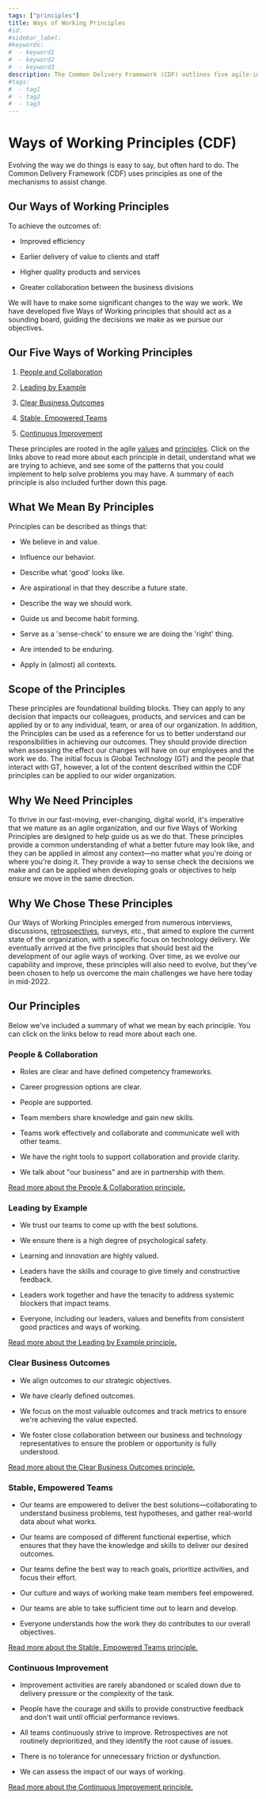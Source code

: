 ```yaml
---
tags: ["principles"]
title: Ways of Working Principles
#id:
#sidebar_label:
#keywords:
#  - keyword1
#  - keyword2
#  - keyword3
description: The Common Delivery Framework (CDF) outlines five agile-inspired Ways of Working Principles aimed at enhancing collaboration, leadership, clear business outcomes, team empowerment, and continuous improvement. These principles serve as foundational guidelines to drive efficiency, value delivery, and quality across teams, fostering a unified, agile organizational culture for technology and beyond.
#tags:
#  - tag1
#  - tag2
#  - tag3
---
```



# Ways of Working Principles (CDF)

Evolving the way we do things is easy to say, but often hard to do. The Common Delivery Framework (CDF) uses principles as one of the mechanisms to assist change.

## Our Ways of Working Principles

To achieve the outcomes of:

- Improved efficiency

- Earlier delivery of value to clients and staff

- Higher quality products and services

- Greater collaboration between the business divisions

We will have to make some significant changes to the way we work. We have developed five Ways of Working principles that should act as a sounding board, guiding the decisions we make as we pursue our objectives.

## Our Five Ways of Working Principles

1. [People and Collaboration](https://schroders365eur.sharepoint.com/sites/myschroders/content/Pages/CorporatePages/cA5DcI8h54ye17yXUNla6w/cd773991-6d1e-4926-b0c3-f76ef2eb8237.aspx)

2. [Leading by Example](https://schroders365eur.sharepoint.com/sites/myschroders/content/Pages/CorporatePages/cA5DcI8h54ye17yXUNla6w/671f032e-918e-4864-a9ce-17b0e06e61d5.aspx)

3. [Clear Business Outcomes](https://schroders365eur.sharepoint.com/sites/myschroders/content/Pages/CorporatePages/cA5DcI8h54ye17yXUNla6w/2f1e15e6-4110-44df-b678-6512f607945a.aspx)

4. [Stable, Empowered Teams](https://schroders365eur.sharepoint.com/sites/myschroders/content/Pages/CorporatePages/cA5DcI8h54ye17yXUNla6w/3eb8aeab-9c4f-4c9a-b0ab-8850f3cd0247.aspx)

5. [Continuous Improvement](https://schroders365eur.sharepoint.com/sites/myschroders/content/Pages/CorporatePages/cA5DcI8h54ye17yXUNla6w/d88bc27f-dd37-4d04-878e-c46efea9d098.aspx)

These principles are rooted in the agile [values](https://agilemanifesto.org/) and [principles](https://agilemanifesto.org/principles.html). Click on the links above to read more about each principle in detail, understand what we are trying to achieve, and see some of the patterns that you could implement to help solve problems you may have. A summary of each principle is also included further down this page.

## What We Mean By Principles

Principles can be described as things that:

- We believe in and value.

- Influence our behavior.

- Describe what 'good' looks like.

- Are aspirational in that they describe a future state.

- Describe the way we should work.

- Guide us and become habit forming.

- Serve as a 'sense-check' to ensure we are doing the 'right' thing.

- Are intended to be enduring.

- Apply in (almost) all contexts.

## Scope of the Principles

These principles are foundational building blocks. They can apply to any decision that impacts our colleagues, products, and services and can be applied by or to any individual, team, or area of our organization. In addition, the Principles can be used as a reference for us to better understand our responsibilities in achieving our outcomes. They should provide direction when assessing the effect our changes will have on our employees and the work we do. The initial focus is Global Technology (GT) and the people that interact with GT, however, a lot of the content described within the CDF principles can be applied to our wider organization.

## Why We Need Principles

To thrive in our fast-moving, ever-changing, digital world, it's imperative that we mature as an agile organization, and our five Ways of Working Principles are designed to help guide us as we do that. These principles provide a common understanding of what a better future may look like, and they can be applied in almost any context—no matter what you're doing or where you're doing it. They provide a way to sense check the decisions we make and can be applied when developing goals or objectives to help ensure we move in the same direction.

## Why We Chose These Principles

Our Ways of Working Principles emerged from numerous interviews, discussions, [retrospectives](https://schroders365eur.sharepoint.com/sites/myschroders/content/Pages/CorporatePages/cA5DcI8h54ye17yXUNla6w/11323923-036e-4eb7-9d15-12856e7b2a0b.aspx), surveys, etc., that aimed to explore the current state of the organization, with a specific focus on technology delivery. We eventually arrived at the five principles that should best aid the development of our agile ways of working. Over time, as we evolve our capability and improve, these principles will also need to evolve, but they've been chosen to help us overcome the main challenges we have here today in mid-2022.

## Our Principles

Below we've included a summary of what we mean by each principle. You can click on the links below to read more about each one.

### People & Collaboration

- Roles are clear and have defined competency frameworks.

- Career progression options are clear.

- People are supported.

- Team members share knowledge and gain new skills.

- Teams work effectively and collaborate and communicate well with other teams.

- We have the right tools to support collaboration and provide clarity.

- We talk about "our business" and are in partnership with them.

[Read more about the People & Collaboration principle.](https://schroders365eur.sharepoint.com/sites/myschroders/content/Pages/CorporatePages/cA5DcI8h54ye17yXUNla6w/cd773991-6d1e-4926-b0c3-f76ef2eb8237.aspx)

### Leading by Example

- We trust our teams to come up with the best solutions.

- We ensure there is a high degree of psychological safety.

- Learning and innovation are highly valued.

- Leaders have the skills and courage to give timely and constructive feedback.

- Leaders work together and have the tenacity to address systemic blockers that impact teams.

- Everyone, including our leaders, values and benefits from consistent good practices and ways of working.

[Read more about the Leading by Example principle.](https://schroders365eur.sharepoint.com/sites/myschroders/content/Pages/CorporatePages/cA5DcI8h54ye17yXUNla6w/671f032e-918e-4864-a9ce-17b0e06e61d5.aspx)

### Clear Business Outcomes

- We align outcomes to our strategic objectives.

- We have clearly defined outcomes.

- We focus on the most valuable outcomes and track metrics to ensure we're achieving the value expected.

- We foster close collaboration between our business and technology representatives to ensure the problem or opportunity is fully understood.

[Read more about the Clear Business Outcomes principle.](https://schroders365eur.sharepoint.com/sites/myschroders/content/Pages/CorporatePages/cA5DcI8h54ye17yXUNla6w/2f1e15e6-4110-44df-b678-6512f607945a.aspx)

### Stable, Empowered Teams

- Our teams are empowered to deliver the best solutions—collaborating to understand business problems, test hypotheses, and gather real-world data about what works.

- Our teams are composed of different functional expertise, which ensures that they have the knowledge and skills to deliver our desired outcomes.

- Our teams define the best way to reach goals, prioritize activities, and focus their effort.

- Our culture and ways of working make team members feel empowered.

- Our teams are able to take sufficient time out to learn and develop.

- Everyone understands how the work they do contributes to our overall objectives.

[Read more about the Stable, Empowered Teams principle.](https://schroders365eur.sharepoint.com/sites/myschroders/content/Pages/CorporatePages/cA5DcI8h54ye17yXUNla6w/3eb8aeab-9c4f-4c9a-b0ab-8850f3cd0247.aspx)

### Continuous Improvement

- Improvement activities are rarely abandoned or scaled down due to delivery pressure or the complexity of the task.

- People have the courage and skills to provide constructive feedback and don't wait until official performance reviews.

- All teams continuously strive to improve. Retrospectives are not routinely deprioritized, and they identify the root cause of issues.

- There is no tolerance for unnecessary friction or dysfunction.

- We can assess the impact of our ways of working.

[Read more about the Continuous Improvement principle.](https://schroders365eur.sharepoint.com/sites/myschroders/content/Pages/CorporatePages/cA5DcI8h54ye17yXUNla6w/d88bc27f-dd37-4d04-878e-c46efea9d098.aspx)